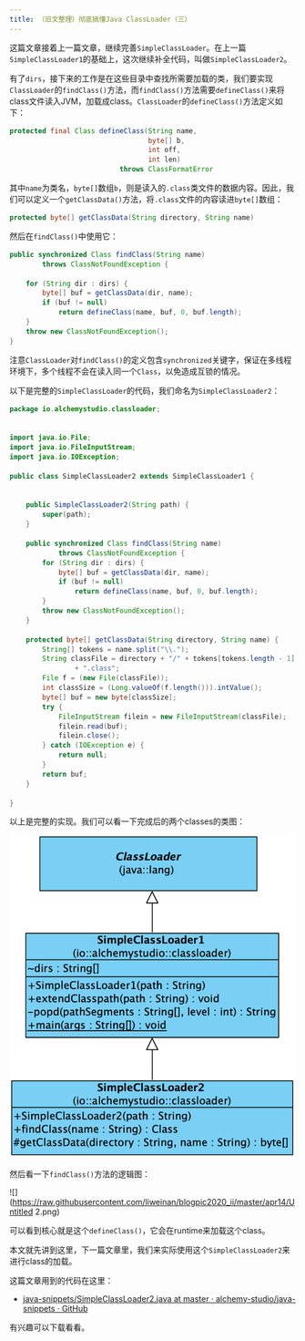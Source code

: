 ```yaml
---
title: （旧文整理）彻底搞懂Java ClassLoader（三）
---
```


这篇文章接着上一篇文章，继续完善`SimpleClassLoader`。在上一篇`SimpleClassLoader1`的基础上，这次继续补全代码，叫做`SimpleClassLoader2`。

有了`dirs`，接下来的工作是在这些目录中查找所需要加载的类，我们要实现`ClassLoader`的`findClass()`方法，而`findClass()`方法需要`defineClass()`来将class文件读入JVM，加载成class。`ClassLoader`的`defineClass()`方法定义如下：

```java
protected final Class defineClass(String name,  
                                  byte[] b,  
                                  int off,  
                                  int len)  
                           throws ClassFormatError  
```

其中`name`为类名，`byte[]`数组`b`，则是读入的`.class`类文件的数据内容。因此，我们可以定义一个`getClassData()`方法，将`.class`文件的内容读进`byte[]`数组：

```java
protected byte[] getClassData(String directory, String name)  
```

然后在`findClass()`中使用它：

```java
public synchronized Class findClass(String name)  
        throws ClassNotFoundException {  
  
    for (String dir : dirs) {  
        byte[] buf = getClassData(dir, name);  
        if (buf != null)  
            return defineClass(name, buf, 0, buf.length);  
    }  
    throw new ClassNotFoundException();  
}  
```

注意`ClassLoader`对`findClass()`的定义包含`synchronized`关键字，保证在多线程环境下，多个线程不会在读入同一个`Class`，以免造成互锁的情况。

以下是完整的`SimpleClassLoader`的代码，我们命名为`SimpleClassLoader2`：

```java
package io.alchemystudio.classloader;


import java.io.File;
import java.io.FileInputStream;
import java.io.IOException;

public class SimpleClassLoader2 extends SimpleClassLoader1 {


    public SimpleClassLoader2(String path) {
        super(path);
    }

    public synchronized Class findClass(String name)
            throws ClassNotFoundException {
        for (String dir : dirs) {
            byte[] buf = getClassData(dir, name);
            if (buf != null)
                return defineClass(name, buf, 0, buf.length);
        }
        throw new ClassNotFoundException();
    }

    protected byte[] getClassData(String directory, String name) {
        String[] tokens = name.split("\\.");
        String classFile = directory + "/" + tokens[tokens.length - 1]
                + ".class";
        File f = (new File(classFile));
        int classSize = (Long.valueOf(f.length())).intValue();
        byte[] buf = new byte[classSize];
        try {
            FileInputStream filein = new FileInputStream(classFile);
            filein.read(buf);
            filein.close();
        } catch (IOException e) {
            return null;
        }
        return buf;
    }

}
```

以上是完整的实现。我们可以看一下完成后的两个classes的类图：

![](https://raw.githubusercontent.com/liweinan/blogpic2020_ii/master/apr14/Untitled.png)

然后看一下`findClass()`方法的逻辑图：

![](https://raw.githubusercontent.com/liweinan/blogpic2020_ii/master/apr14/Untitled 2.png)

可以看到核心就是这个`defineClass()`，它会在runtime来加载这个class。

本文就先讲到这里，下一篇文章里，我们来实际使用这个`SimpleClassLoader2`来进行class的加载。

这篇文章用到的代码在这里：

* [java-snippets/SimpleClassLoader2.java at master · alchemy-studio/java-snippets · GitHub](https://github.com/alchemy-studio/java-snippets/blob/master/src/main/java/io/alchemystudio/classloader/SimpleClassLoader2.java)

有兴趣可以下载看看。



